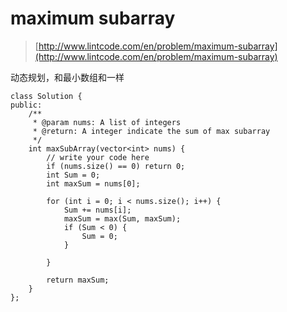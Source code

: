 # maximum subarray
>  [http://www.lintcode.com/en/problem/maximum-subarray](http://www.lintcode.com/en/problem/maximum-subarray)

动态规划，和最小数组和一样

    class Solution {
    public:
        /**
         * @param nums: A list of integers
         * @return: A integer indicate the sum of max subarray
         */
        int maxSubArray(vector<int> nums) {
            // write your code here
            if (nums.size() == 0) return 0;
            int Sum = 0;
            int maxSum = nums[0];

            for (int i = 0; i < nums.size(); i++) {
                Sum += nums[i];
                maxSum = max(Sum, maxSum);
                if (Sum < 0) {
                    Sum = 0;
                }

            }

            return maxSum;
        }
    };
